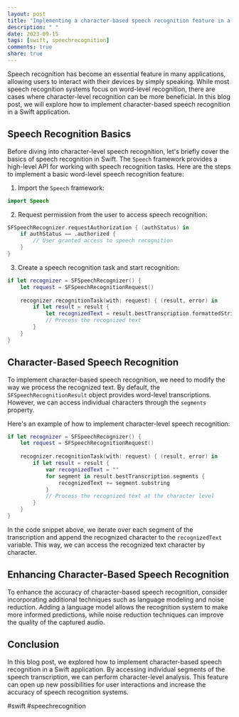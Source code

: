 ```yaml
---
layout: post
title: "Implementing a character-based speech recognition feature in a Swift application"
description: " "
date: 2023-09-15
tags: [swift, speechrecognition]
comments: true
share: true
---
```


Speech recognition has become an essential feature in many applications, allowing users to interact with their devices by simply speaking. While most speech recognition systems focus on word-level recognition, there are cases where character-level recognition can be more beneficial. In this blog post, we will explore how to implement character-based speech recognition in a Swift application.

## Speech Recognition Basics

Before diving into character-level speech recognition, let's briefly cover the basics of speech recognition in Swift. The `Speech` framework provides a high-level API for working with speech recognition tasks. Here are the steps to implement a basic word-level speech recognition feature:

1. Import the `Speech` framework:
```swift
import Speech
```

2. Request permission from the user to access speech recognition:
```swift
SFSpeechRecognizer.requestAuthorization { (authStatus) in
    if authStatus == .authorized {
        // User granted access to speech recognition
    }
}
```

3. Create a speech recognition task and start recognition:
```swift
if let recognizer = SFSpeechRecognizer() {
    let request = SFSpeechRecognitionRequest()
    
    recognizer.recognitionTask(with: request) { (result, error) in
        if let result = result {
            let recognizedText = result.bestTranscription.formattedString
            // Process the recognized text
        }
    }
}
```

## Character-Based Speech Recognition

To implement character-based speech recognition, we need to modify the way we process the recognized text. By default, the `SFSpeechRecognitionResult` object provides word-level transcriptions. However, we can access individual characters through the `segments` property.

Here's an example of how to implement character-level speech recognition:

```swift
if let recognizer = SFSpeechRecognizer() {
    let request = SFSpeechRecognitionRequest()
    
    recognizer.recognitionTask(with: request) { (result, error) in
        if let result = result {
            var recognizedText = ""
            for segment in result.bestTranscription.segments {
                recognizedText += segment.substring
            }
            // Process the recognized text at the character level
        }
    }
}
```

In the code snippet above, we iterate over each segment of the transcription and append the recognized character to the `recognizedText` variable. This way, we can access the recognized text character by character.

## Enhancing Character-Based Speech Recognition

To enhance the accuracy of character-based speech recognition, consider incorporating additional techniques such as language modeling and noise reduction. Adding a language model allows the recognition system to make more informed predictions, while noise reduction techniques can improve the quality of the captured audio.

## Conclusion

In this blog post, we explored how to implement character-based speech recognition in a Swift application. By accessing individual segments of the speech transcription, we can perform character-level analysis. This feature can open up new possibilities for user interactions and increase the accuracy of speech recognition systems.

#swift #speechrecognition